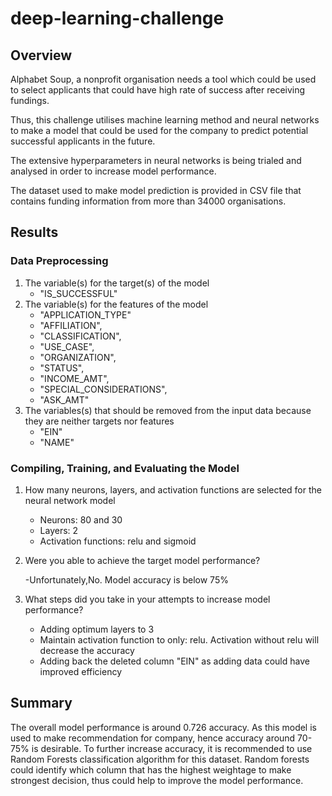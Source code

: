 # deep-learning-challenge

## Overview
Alphabet Soup, a nonprofit organisation needs a tool which could be used to select applicants that could have high rate of success after receiving fundings.

Thus, this challenge utilises machine learning method and neural networks to make a model that could be used for the company to predict potential successful applicants in the future. 

The extensive hyperparameters in neural networks is being trialed and analysed in order to increase model performance.

The dataset used to make model prediction is provided in CSV file that contains funding information from more than 34000 organisations. 

## Results

### Data Preprocessing

1. The variable(s) for the target(s) of the model
   - "IS_SUCCESSFUL"
2. The variable(s) for the features of the model
   -  "APPLICATION_TYPE"
   -  "AFFILIATION",
   -  "CLASSIFICATION",
   -  "USE_CASE",
   -  "ORGANIZATION",
   - "STATUS",
   - "INCOME_AMT",
   - "SPECIAL_CONSIDERATIONS",
   -  "ASK_AMT"
3. The variables(s) that should be removed from the input data because they are neither targets nor features
   - "EIN"
   - "NAME"

### Compiling, Training, and Evaluating the Model
1. How many neurons, layers, and activation functions are selected for the neural network model
   - Neurons: 80 and 30
   - Layers: 2
   - Activation functions: relu and sigmoid

2. Were you able to achieve the target model performance?
   
   -Unfortunately,No. Model accuracy is below 75%

4. What steps did you take in your attempts to increase model performance?
   - Adding optimum layers to 3
   - Maintain activation function to only: relu. Activation without relu will decrease the accuracy
   - Adding back the deleted column "EIN" as adding data could have improved efficiency

## Summary
The overall model performance is around 0.726 accuracy.
As this model is used to make recommendation for company, hence accuracy around 70-75% is desirable. 
To further increase accuracy, it is recommended to use Random Forests classification algorithm for this dataset. 
Random forests could identify which column that has the highest weightage to make strongest decision, thus could help to improve the model performance. 

